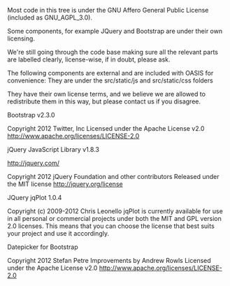 
Most code in this tree is under the GNU Affero General Public License (included as GNU_AGPL_3.0).

Some components, for example JQuery and Bootstrap are under their own licensing.

We're still going through the code base making sure all the relevant parts are labelled clearly, license-wise,
if in doubt, please ask.


The following components are external and are included with OASIS for convenience:
They are under the src/static/js  and src/static/css  folders

They have their own license terms, and we believe we are allowed to redistribute them in this way, but please
contact us if you disagree.


 Bootstrap v2.3.0
 
   Copyright 2012 Twitter, Inc
   Licensed under the Apache License v2.0
   http://www.apache.org/licenses/LICENSE-2.0
  
 jQuery JavaScript Library v1.8.3
 
   http://jquery.com/
 
   Copyright 2012 jQuery Foundation and other contributors
   Released under the MIT license
   http://jquery.org/license
   
 JQuery jqPlot 1.0.4
 
   Copyright (c) 2009-2012 Chris Leonello
   jqPlot is currently available for use in all personal or commercial projects 
   under both the MIT and GPL version 2.0 licenses. This means that you can 
   choose the license that best suits your project and use it accordingly.
   
 Datepicker for Bootstrap
 
   Copyright 2012 Stefan Petre
   Improvements by Andrew Rowls
   Licensed under the Apache License v2.0
   http://www.apache.org/licenses/LICENSE-2.0
 